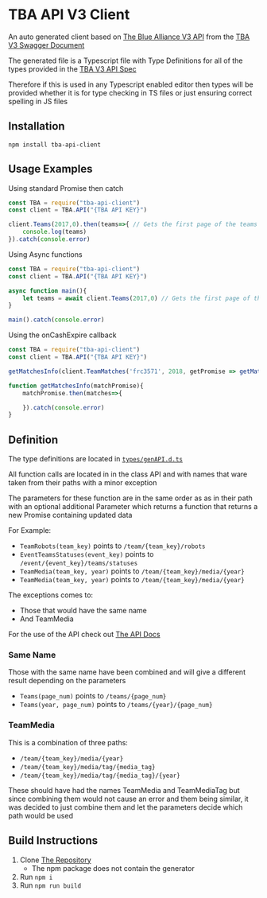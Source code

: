 # TBA API V3 Client

An auto generated client based on [The Blue Alliance V3 API](https://www.thebluealliance.com/apidocs/v3) from the [TBA V3 Swagger Document](https://www.thebluealliance.com/swagger/api_v3.json)

The generated file is a Typescript file with Type Definitions for all of the types provided in the [TBA V3 API Spec](https://www.thebluealliance.com/apidocs/v3)

Therefore if this is used in any Typescript enabled editor then types will be provided whether it is for type checking in TS files or just ensuring correct spelling in JS files

## Installation
```
npm install tba-api-client
```

## Usage Examples

Using standard Promise then catch
```ts
const TBA = require("tba-api-client")
const client = TBA.API("{TBA API KEY}")

client.Teams(2017,0).then(teams=>{ // Gets the first page of the teams that were active in 2017
    console.log(teams)
}).catch(console.error)
```

Using Async functions
```ts
const TBA = require("tba-api-client")
const client = TBA.API("{TBA API KEY}")

async function main(){
    let teams = await client.Teams(2017,0) // Gets the first page of the teams that were active in 2017
}

main().catch(console.error)

```

Using the onCashExpire callback
```ts
const TBA = require("tba-api-client")
const client = TBA.API("{TBA API KEY}")

getMatchesInfo(client.TeamMatches('frc3571', 2018, getPromise => getMatchesInfo(getPromise())))

function getMatchesInfo(matchPromise){
    matchPromise.then(matches=>{

    }).catch(console.error)
}

```
## Definition
The type definitions are located in [`types/genAPI.d.ts`](blob/master/typings/Swagger.d.ts)

All function calls are located in in the class API and with names that ware taken from their paths with a minor exception

The parameters for these function are in the same order as as in their path with an optional additional Parameter which returns a function that returns a new Promise containing updated data

For Example:
* `TeamRobots(team_key)` points to `/team/{team_key}/robots`
* `EventTeamsStatuses(event_key)` points to `/event/{event_key}/teams/statuses`
* `TeamMedia(team_key, year)` points to `/team/{team_key}/media/{year}`
* `TeamMedia(team_key, year)` points to `/team/{team_key}/media/{year}`

The exceptions comes to:
* Those that would have the same name
* And TeamMedia

For the use of the API check out [The API Docs](https://www.thebluealliance.com/apidocs/v3)

### Same Name
Those with the same name have been combined and will give a different result depending on the parameters
* `Teams(page_num)` points to `/teams/{page_num}`
* `Teams(year, page_num)` points to `/teams/{year}/{page_num}`

### TeamMedia
This is a combination of three paths:
* `/team/{team_key}/media/{year}`
* `/team/{team_key}/media/tag/{media_tag}`
* `/team/{team_key}/media/tag/{media_tag}/{year}`

These should have had the names TeamMedia and TeamMediaTag but since combining them would not cause an error and them being similar, it was decided to just combine them and let the parameters decide which path would be used

## Build Instructions
1. Clone [The Repository](https://github.com/rakusan2/tba-client-generator)
    * The npm package does not contain the generator
2. Run `npm i`
3. Run `npm run build`


